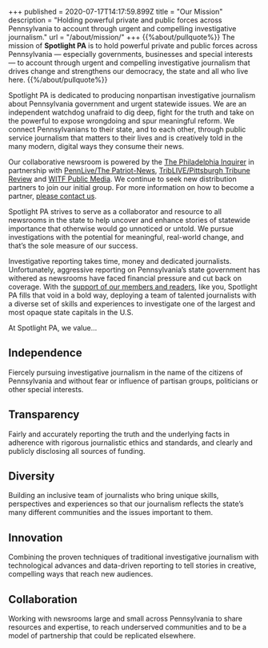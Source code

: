 +++
published = 2020-07-17T14:17:59.899Z
title = "Our Mission"
description = "Holding powerful private and public forces across Pennsylvania to account through urgent and compelling investigative journalism."
url = "/about/mission/"
+++
{{%about/pullquote%}}
The mission of **Spotlight PA** is to hold powerful private and public forces across Pennsylvania — especially governments, businesses and special interests — to account through urgent and compelling investigative journalism that drives change and strengthens our democracy, the state and all who live here.
{{%/about/pullquote%}}

Spotlight PA is dedicated to producing non­partisan investigative journalism about Pennsylvania government and urgent statewide issues. We are an independent watchdog unafraid to dig deep, fight for the truth and take on the powerful to expose wrongdoing and spur meaningful reform. We connect Pennsylvanians to their state, and to each other, through public service journalism that matters to their lives and is creatively told in the many modern, digital ways they consume their news.

Our collaborative newsroom is powered by the [The Philadelphia Inquirer](https://www.inquirer.com) in partnership with [PennLive/The Patriot-News](http://www.pennlive.com), [TribLIVE/Pittsburgh Tribune Review](https://www.triblive.com) and [WITF Public Media](https://www.witf.org). We continue to seek new distribution partners to join our initial group. For more information on how to become a partner, [please contact us](/contact/).

Spotlight PA strives to serve as a collaborator and resource to all newsrooms in the state to help uncover and enhance stories of statewide importance that otherwise would go unnoticed or untold. We pursue investigations with the potential for meaningful, real­-world change, and that’s the sole measure of our success.

Investigative reporting takes time, money and dedicated journalists. Unfortunately, aggressive reporting on Pennsylvania’s state government has withered as newsrooms have faced financial pressure and cut back on coverage. With the [support of our members and readers](http://www.spotlightpa.org/support/), like you, Spotlight PA fills that void in a bold way, deploying a team of talented journalists with a diverse set of skills and experiences to investigate one of the largest and most opaque state capitals in the U.S.

At Spotlight PA, we value...

## Independence

Fiercely pursuing investigative journalism in the name of the citizens of Pennsylvania and without fear or influence of partisan groups, politicians or other special interests.

## Transparency

Fairly and accurately reporting the truth and the underlying facts in adherence with rigorous journalistic ethics and standards, and clearly and publicly disclosing all sources of funding.

## Diversity

Building an inclusive team of journalists who bring unique skills, perspectives and experiences so that our journalism reflects the state’s many different communities and the issues important to them.

## Innovation

Combining the proven techniques of traditional investigative journalism with technological advances and data-­driven reporting to tell stories in creative, compelling ways that reach new audiences.

## Collaboration

Working with newsrooms large and small across Pennsylvania to share resources and expertise, to reach underserved communities and to be a model of partnership that could be replicated elsewhere.
